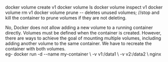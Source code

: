 docker volume create v1
docker volume  ls
docker volume inspect v1
docker volume rm v1
docker volume prune -- deletes unused volumes; //stop and kill the container to prune volumes if they are not deleting.


No, Docker does not allow adding a new volume to a running container directly. Volumes must be defined when the container is created. However, there are ways to achieve the goal of mounting multiple volumes, including adding another volume to the same container. We have to recreate the container with both volumes.  
eg-
docker run -d \--name my-container \ -v v1:/data1 \ -v v2:/data2 \ nginx
